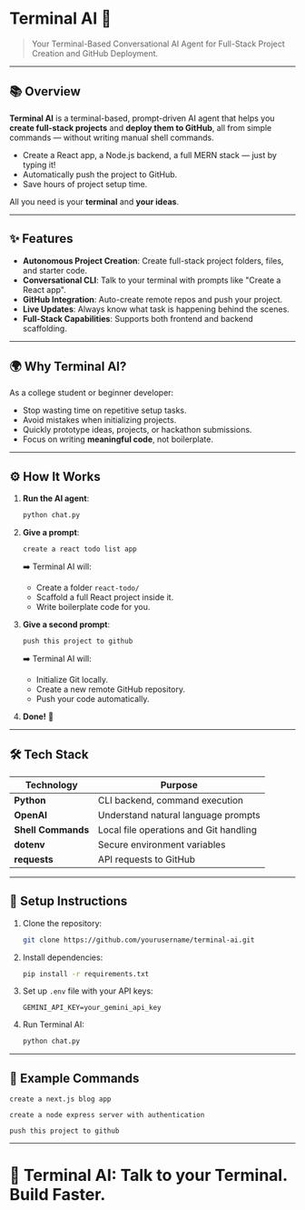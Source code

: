 # Terminal AI 🚀

> Your Terminal-Based Conversational AI Agent for Full-Stack Project Creation and GitHub Deployment.

---

## 📚 Overview

**Terminal AI** is a terminal-based, prompt-driven AI agent that helps you **create full-stack projects** and **deploy them to GitHub**, all from simple commands — without writing manual shell commands.

- Create a React app, a Node.js backend, a full MERN stack — just by typing it!
- Automatically push the project to GitHub.
- Save hours of project setup time.

All you need is your **terminal** and **your ideas**.

---

## ✨ Features

- **Autonomous Project Creation**: Create full-stack project folders, files, and starter code.
- **Conversational CLI**: Talk to your terminal with prompts like "Create a React app".
- **GitHub Integration**: Auto-create remote repos and push your project.
- **Live Updates**: Always know what task is happening behind the scenes.
- **Full-Stack Capabilities**: Supports both frontend and backend scaffolding.

---

## 🌍 Why Terminal AI?

As a college student or beginner developer:
- Stop wasting time on repetitive setup tasks.
- Avoid mistakes when initializing projects.
- Quickly prototype ideas, projects, or hackathon submissions.
- Focus on writing **meaningful code**, not boilerplate.

---

## ⚙️ How It Works

1. **Run the AI agent**:
   ```bash
   python chat.py
   ```

2. **Give a prompt**:
   ```plaintext
   create a react todo list app
   ```

   ➡️ Terminal AI will:
   - Create a folder `react-todo/`
   - Scaffold a full React project inside it.
   - Write boilerplate code for you.

3. **Give a second prompt**:
   ```plaintext
   push this project to github
   ```

   ➡️ Terminal AI will:
   - Initialize Git locally.
   - Create a new remote GitHub repository.
   - Push your code automatically.

4. **Done!** 🚀

---

## 🛠️ Tech Stack

| Technology | Purpose |
|------------|---------|
| **Python** | CLI backend, command execution |
| **OpenAI** | Understand natural language prompts |
| **Shell Commands** | Local file operations and Git handling |
| **dotenv** | Secure environment variables |
| **requests** | API requests to GitHub |

---

## 🚀 Setup Instructions

1. Clone the repository:
   ```bash
   git clone https://github.com/yourusername/terminal-ai.git
   ```

2. Install dependencies:
   ```bash
   pip install -r requirements.txt
   ```

3. Set up `.env` file with your API keys:
   ```env
   GEMINI_API_KEY=your_gemini_api_key
   ```

4. Run Terminal AI:
   ```bash
   python chat.py
   ```

---

## 🧬 Example Commands

```plaintext
create a next.js blog app
```
```plaintext
create a node express server with authentication
```
```plaintext
push this project to github
```


---

# 🚀 Terminal AI: Talk to your Terminal. Build Faster.
